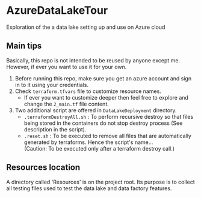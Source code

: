 # AzureDataLakeTour
Exploration of the a data lake setting up and use on Azure cloud

## Main tips
Basically, this repo is not intended to be reused by anyone except me.
However, if ever you want to use it for your own.
1. Before running this repo, make sure you get an azure account and sign in to it using your credentials.
2. Check `terraform.tfvars` file to customize resource names.
    * If ever you want to customize deeper then feel free to explore and change the `2_main.tf` file content.
3. Two additional script are offered in `DataLakeDeployment` directory.
    * `.terraformDestroyAll.sh` : To perform recursive destroy so that files being stored in the containers do not stop destroy process (See description in the script).
    * `.reset.sh` : To be executed to remove all files that are automatically generated by terraforms. Hence the script's name...<br>
    (Caution: To be executed only after a terraform destroy call.)

## Resources location
A directory called 'Resources' is on the project root. Its purpose is to collect all testing files used to test the data lake and data factory features. 